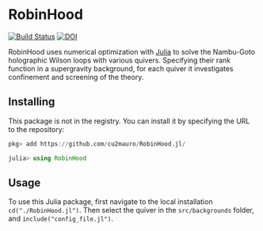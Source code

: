 # RobinHood

[![Build Status](https://github.com/cu2mauro/RobinHood.jl/actions/workflows/CI.yml/badge.svg)](https://github.com/cu2mauro/RobinHood.jl/actions) [![DOI](https://zenodo.org/badge/842631903.svg)](https://zenodo.org/doi/10.5281/zenodo.13646854)

RobinHood uses numerical optimization with [Julia](https://julialang.org) to solve the Nambu-Goto holographic Wilson loops with various quivers. Specifying their rank function in a supergravity background, for each quiver it investigates confinement and screening of the theory.

## Installing

This package is not in the registry. You can install it by specifying the URL to the repository:

```julia
pkg> add https://github.com/cu2mauro/RobinHood.jl/

julia> using RobinHood
```

## Usage

To use this Julia package, first navigate to the local installation `cd("./RobinHood.jl")`. Then select the quiver in the `src/backgrounds` folder, and `include("config_file.jl")`.
